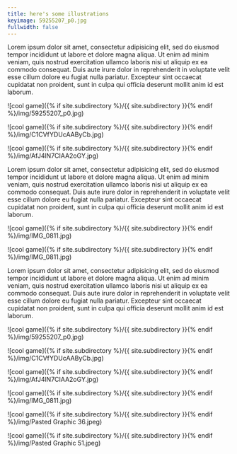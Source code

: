 ```yaml
---
title: here's some illustrations
keyimage: 59255207_p0.jpg
fullwidth: false
---
```


Lorem ipsum dolor sit amet, consectetur adipisicing elit, sed do eiusmod
tempor incididunt ut labore et dolore magna aliqua. Ut enim ad minim veniam,
quis nostrud exercitation ullamco laboris nisi ut aliquip ex ea commodo
consequat. Duis aute irure dolor in reprehenderit in voluptate velit esse
cillum dolore eu fugiat nulla pariatur. Excepteur sint occaecat cupidatat non
proident, sunt in culpa qui officia deserunt mollit anim id est laborum.

![cool game]({% if site.subdirectory %}/{{ site.subdirectory }}{% endif %}/img/59255207_p0.jpg)

![cool game]({% if site.subdirectory %}/{{ site.subdirectory }}{% endif %}/img/C1CVfYDUcAAByCb.jpg)

![cool game]({% if site.subdirectory %}/{{ site.subdirectory }}{% endif %}/img/AfJ4lN7CIAA2oGY.jpg)

Lorem ipsum dolor sit amet, consectetur adipisicing elit, sed do eiusmod
tempor incididunt ut labore et dolore magna aliqua. Ut enim ad minim veniam,
quis nostrud exercitation ullamco laboris nisi ut aliquip ex ea commodo
consequat. Duis aute irure dolor in reprehenderit in voluptate velit esse
cillum dolore eu fugiat nulla pariatur. Excepteur sint occaecat cupidatat non
proident, sunt in culpa qui officia deserunt mollit anim id est laborum.

![cool game]({% if site.subdirectory %}/{{ site.subdirectory }}{% endif %}/img/IMG_0811.jpg)

![cool game]({% if site.subdirectory %}/{{ site.subdirectory }}{% endif %}/img/IMG_0811.jpg)

Lorem ipsum dolor sit amet, consectetur adipisicing elit, sed do eiusmod
tempor incididunt ut labore et dolore magna aliqua. Ut enim ad minim veniam,
quis nostrud exercitation ullamco laboris nisi ut aliquip ex ea commodo
consequat. Duis aute irure dolor in reprehenderit in voluptate velit esse
cillum dolore eu fugiat nulla pariatur. Excepteur sint occaecat cupidatat non
proident, sunt in culpa qui officia deserunt mollit anim id est laborum.

![cool game]({% if site.subdirectory %}/{{ site.subdirectory }}{% endif %}/img/59255207_p0.jpg)

![cool game]({% if site.subdirectory %}/{{ site.subdirectory }}{% endif %}/img/C1CVfYDUcAAByCb.jpg)

![cool game]({% if site.subdirectory %}/{{ site.subdirectory }}{% endif %}/img/AfJ4lN7CIAA2oGY.jpg)

![cool game]({% if site.subdirectory %}/{{ site.subdirectory }}{% endif %}/img/IMG_0811.jpg)

![cool game]({% if site.subdirectory %}/{{ site.subdirectory }}{% endif %}/img/Pasted Graphic 36.jpeg)

![cool game]({% if site.subdirectory %}/{{ site.subdirectory }}{% endif %}/img/Pasted Graphic 51.jpeg)
